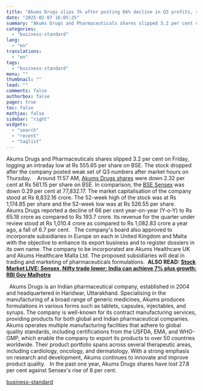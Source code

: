 ```yaml
---
title: "Akums Drugs slips 3% after posting 66% decline in Q3 profits, rev down 7%"
date: "2025-02-07 16:05:25"
summary: "Akums Drugs and Pharmaceuticals shares slipped 3.2 per cent on Friday, logging an intraday low at Rs 555.65 per share on BSE. The stock dropped after the company posted weak set of Q3 numbers after market hours on Thursday. Around 11:57 AM, Akums Drugs shares were down 2.32 per cent..."
categories:
  - "business-standard"
lang:
  - "en"
translations:
  - "en"
tags:
  - "business-standard"
menu: ""
thumbnail: ""
lead: ""
comments: false
authorbox: false
pager: true
toc: false
mathjax: false
sidebar: "right"
widgets:
  - "search"
  - "recent"
  - "taglist"
---
```


Akums Drugs and Pharmaceuticals shares slipped 3.2 per cent on Friday, logging an intraday low at Rs 555.65 per share on BSE. The stock dropped after the company posted weak set of Q3 numbers after market hours on Thursday. 
 
Around 11:57 AM, [Akums Drugs shares](https://www.business-standard.com/markets/akums-drugs-pharmaceuticals-ltd-share-price-34484.html) were down 2.32 per cent at Rs 561.15 per share on BSE. In comparison, the [BSE Sensex](https://www.business-standard.com/markets/sp-bse-sensex-share-price-20558.html) was down 0.29 per cent at 77,832.17. The market capitalisation of the company stood at Rs 8,832.16 crore. The 52-week high of the stock was at Rs 1,174.85 per share and the 52-week low was at Rs 526.55 per share.  
 
Akums Drugs reported a decline of 66 per cent year-on-year (Y-o-Y) to Rs 65.18 crore as compared to Rs 193.7 crore. Its revenue for the quarter under review stood at Rs 1,010.4 crore as compared to Rs 1,082.83 crore a year ago, a fall of 6.7 per cent.
 
The company's board also approved to incorporate subsidiaries in Europe on each in United Kingdom and Malta with the objective to enhance its export business and to register dossiers in its own name. The company to be incorporated are Akums Healthcare UK and Akums Healthcare Malta Ltd. The proposed subsidiaries will deal in trading and marketing of pharmaceuticals formulations. 
**ALSO READ: [Stock Market LIVE: Sensex, Nifty trade lower; India can achieve 7% plus growth: RBI Gov Malhotra](https://www.business-standard.com/markets/news/stock-market-today-live-updates-rbi-monetary-policy-2025-sensex-today-nifty-feb-7-itc-airtel-m-m-q3-125020700115_1.html)**

 
Akums Drugs is an Indian pharmaceutical company, established in 2004 and headquartered in Haridwar, Uttarakhand. Specialising in the manufacturing of a broad range of generic medicines, Akums produces formulations in various forms such as tablets, capsules, injectables, and syrups. The company is well-known for its contract manufacturing services, providing products for both global and Indian pharmaceutical companies. 
 
Akums operates multiple manufacturing facilities that adhere to global quality standards, including certifications from the USFDA, EMA, and WHO-GMP, which enable the company to export its products to over 50 countries worldwide. Their product portfolio spans across several therapeutic areas, including cardiology, oncology, and dermatology. With a strong emphasis on research and development, Akums continues to innovate and improve product quality.
 
In the past one year, Akums Drugs shares have lost 27.8 per cent against Sensex's rise of 8 per cent.

[business-standard](https://www.business-standard.com/markets/news/akums-drugs-slips-3-after-posting-66-decline-in-q3-profits-rev-down-7-125020700723_1.html)
